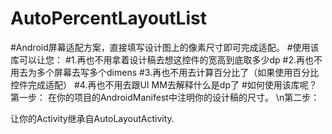 # AutoPercentLayoutList
#Android屏幕适配方案，直接填写设计图上的像素尺寸即可完成适配。
#使用该库可以让您：
#1.再也不用拿着设计稿去想这控件的宽高到底取多少dp
#2.再也不用去为多个屏幕去写多个dimens
#3.再也不用去计算百分比了（如果使用百分比控件完成适配）
#4.再也不用去跟UI MM去解释什么是dp了
#如何使用该库呢？
第一步：
在你的项目的AndroidManifest中注明你的设计稿的尺寸。
<meta-data android:name="design_width" android:value="768">
</meta-data>
<meta-data android:name="design_height" android:value="1280">
</meta-data>
\n第二步：

让你的Activity继承自AutoLayoutActivity.
